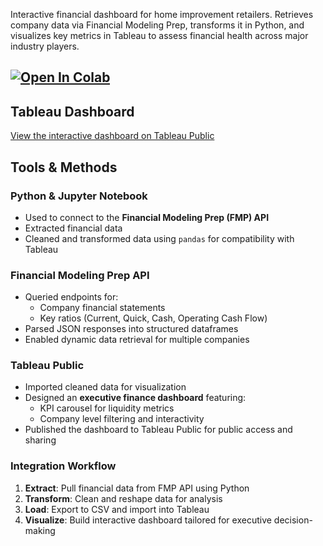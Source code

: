 Interactive financial dashboard for home improvement retailers. Retrieves company data via Financial Modeling Prep, transforms it in Python, and visualizes key metrics in Tableau to assess financial health across major industry players.

## [![Open In Colab](https://colab.research.google.com/assets/colab-badge.svg)](https://colab.research.google.com/github/alanaahart/Home-Improvement/blob/main/Home_Improvement_Analysis.ipynb)


## Tableau Dashboard

[View the interactive dashboard on Tableau Public](https://public.tableau.com/views/HomeImprovement_17613366392310/Dashboard3?:language=en-US&:sid=&:redirect=auth&:display_count=n&:origin=viz_share_link)

## Tools & Methods 

### Python & Jupyter Notebook
- Used to connect to the **Financial Modeling Prep (FMP) API**
- Extracted financial data 
- Cleaned and transformed data using `pandas` for compatibility with Tableau

### Financial Modeling Prep API
- Queried endpoints for:
  - Company financial statements
  - Key ratios (Current, Quick, Cash, Operating Cash Flow)
- Parsed JSON responses into structured dataframes
- Enabled dynamic data retrieval for multiple companies

### Tableau Public
- Imported cleaned data for visualization
- Designed an **executive finance dashboard** featuring:
  - KPI carousel for liquidity metrics
  - Company level filtering and interactivity
- Published the dashboard to Tableau Public for public access and sharing

### Integration Workflow
1. **Extract**: Pull financial data from FMP API using Python
2. **Transform**: Clean and reshape data for analysis
3. **Load**: Export to CSV and import into Tableau
4. **Visualize**: Build interactive dashboard tailored for executive decision-making
